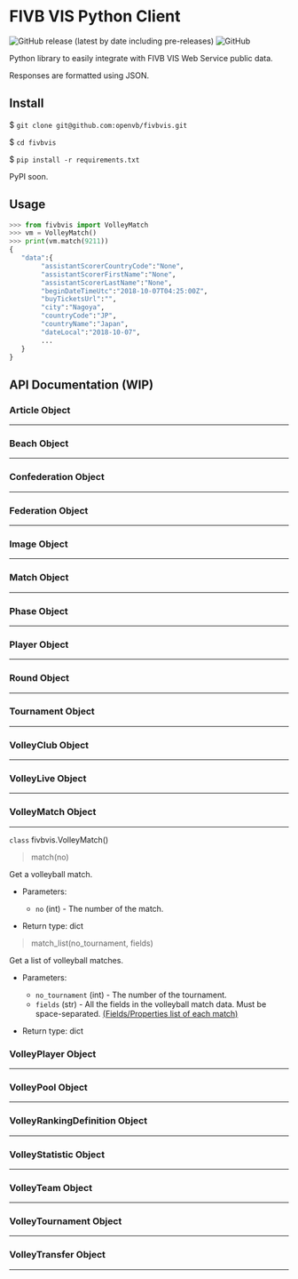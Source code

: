 # FIVB VIS Python Client
![GitHub release (latest by date including pre-releases)](https://img.shields.io/github/v/release/openvb/fivbvis?include_prereleases)
![GitHub](https://img.shields.io/github/license/openvb/fivbvis)

Python library to easily integrate with FIVB VIS Web Service public data.

Responses are formatted using JSON.

## Install

$ `git clone git@github.com:openvb/fivbvis.git`

$ `cd fivbvis`

$ `pip install -r requirements.txt`

PyPI soon.

## Usage
```python
>>> from fivbvis import VolleyMatch
>>> vm = VolleyMatch()
>>> print(vm.match(9211))
{
   "data":{
        "assistantScorerCountryCode":"None",
        "assistantScorerFirstName":"None",
        "assistantScorerLastName":"None",
        "beginDateTimeUtc":"2018-10-07T04:25:00Z",
        "buyTicketsUrl":"",
        "city":"Nagoya",
        "countryCode":"JP",
        "countryName":"Japan",
        "dateLocal":"2018-10-07",
        ...
   }
}
```

## API Documentation (WIP)

### Article Object
----

### Beach Object
----

### Confederation Object
----

### Federation Object
----

### Image Object
----

### Match Object
----

### Phase Object
----

### Player Object
----

### Round Object
----

### Tournament Object
----

### VolleyClub Object
----

### VolleyLive Object
----

### VolleyMatch Object
----

`class` fivbvis.VolleyMatch()

>match(no)

Get a volleyball match.

- Parameters:
    - `no` (int) - The number of the match.

- Return type:	dict

>match_list(no_tournament, fields)

Get a list of volleyball matches.

- Parameters:
    - `no_tournament` (int) - The number of the tournament.
    - `fields` (str) - All the fields in the volleyball match data. Must be space-separated. [(Fields/Properties list of each match)](https://www.fivb.org/VisSDK/VisWebService/#VolleyMatch.html)

- Return type:	dict

### VolleyPlayer Object
----

### VolleyPool Object
----

### VolleyRankingDefinition Object
----

### VolleyStatistic Object
----

### VolleyTeam Object
----

### VolleyTournament Object
----

### VolleyTransfer Object
----
